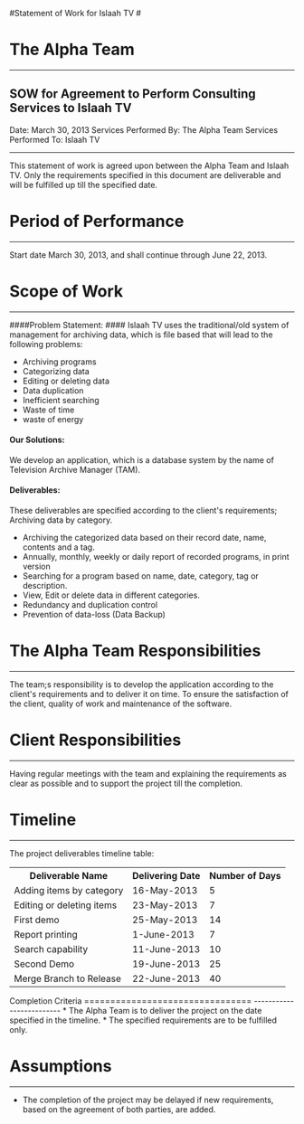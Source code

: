 #Statement of Work for Islaah TV #


The Alpha Team
================================

-------------------------
SOW for Agreement to Perform Consulting Services to Islaah TV
-------------------------
Date: March 30, 2013
Services Performed By: The Alpha Team
Services Performed To: Islaah TV

-------------------------

This statement of work is agreed upon between the Alpha Team and Islaah TV. Only the 
requirements specified in this document are deliverable and will be fulfilled up till the specified 
date. 

Period of Performance 
================================

-------------------------

Start date March 30, 2013, and shall continue through June 22, 2013. 

Scope of Work 
================================

-------------------------
####Problem Statement: ####
Islaah TV uses the traditional/old system of management for archiving data, which is file based 
that will lead to the following problems: 

*  Archiving programs 
*  Categorizing data 
*  Editing or deleting data 
*  Data duplication 
*  Inefficient searching 
*  Waste of time 
*  waste of energy 

#### Our Solutions: ####

We develop an application, which is a database system by the name of Television Archive 
Manager (TAM). 
#### Deliverables: ####
These deliverables are specified according to the client's requirements;
Archiving data by category. 
*  Archiving the categorized data based on their record date, name, contents and a 
tag. 
*  Annually, monthly, weekly or daily report of recorded programs, in print version 
*  Searching for a program based on name, date, category, tag or description. 
*  View, Edit or delete data in different categories. 
*  Redundancy and duplication control 
*  Prevention of data-loss (Data Backup)  

The Alpha Team Responsibilities
================================
-------------------------
The team;s responsibility is to develop the application according to the client's requirements and 
to deliver it on time. To ensure the satisfaction of the client, quality of work and maintenance of 
the software. 

Client Responsibilities 
================================
-------------------------
Having regular meetings with the team and explaining the requirements as clear as possible and 
to support the project till the completion.

Timeline
================================
-------------------------
The project deliverables timeline table: 
<table>
  <tr>
    <th>Deliverable Name</th><th>Delivering Date</th><th>Number of Days</th>
  </tr>
  <tr>
    <td>Adding items by category</td><td>16-May-2013</td><td>5 </td>
  </tr>
 <tr>
    <td>Editing or deleting items </td><td>23-May-2013 </td><td>7</td>
  </tr>
<tr>
    <td>First demo</td><td>25-May-2013</td><td>14</td>
  </tr>
<tr>
    <td>Report printing </td><td>1-June-2013 </td><td>7</td>
  </tr>
<tr>
    <td>Search capability </td><td>11-June-2013</td><td>10</td>
  </tr>
<tr>
    <td>Second Demo </td><td>19-June-2013 </td><td>25</td>
  </tr>
<tr>
    <td>Merge Branch to Release</td><td>22-June-2013 </td><td>40</td>
  </tr>
</table>
Completion Criteria 
================================
-------------------------
* The Alpha Team is to deliver the project on the date specified in the timeline. 
* The specified requirements are to be fulfilled only. 

Assumptions
================================
-------------------------
* The completion of the project may be delayed if new requirements, based on the 
agreement of both parties, are added. 